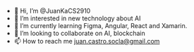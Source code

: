 - 👋 Hi, I’m @JuanKaCS2910
- 👀 I’m interested in new technology about AI
- 🌱 I’m currently learning Figma, Angular, React and Xamarin.
- 💞️ I’m looking to collaborate on AI, blockchain
- 📫 How to reach me juan.castro.socla@gmail.com

<!---
JuanKaCS2910/JuanKaCS2910 is a ✨ special ✨ repository because its `README.md` (this file) appears on your GitHub profile.
You can click the Preview link to take a look at your changes.
--->
